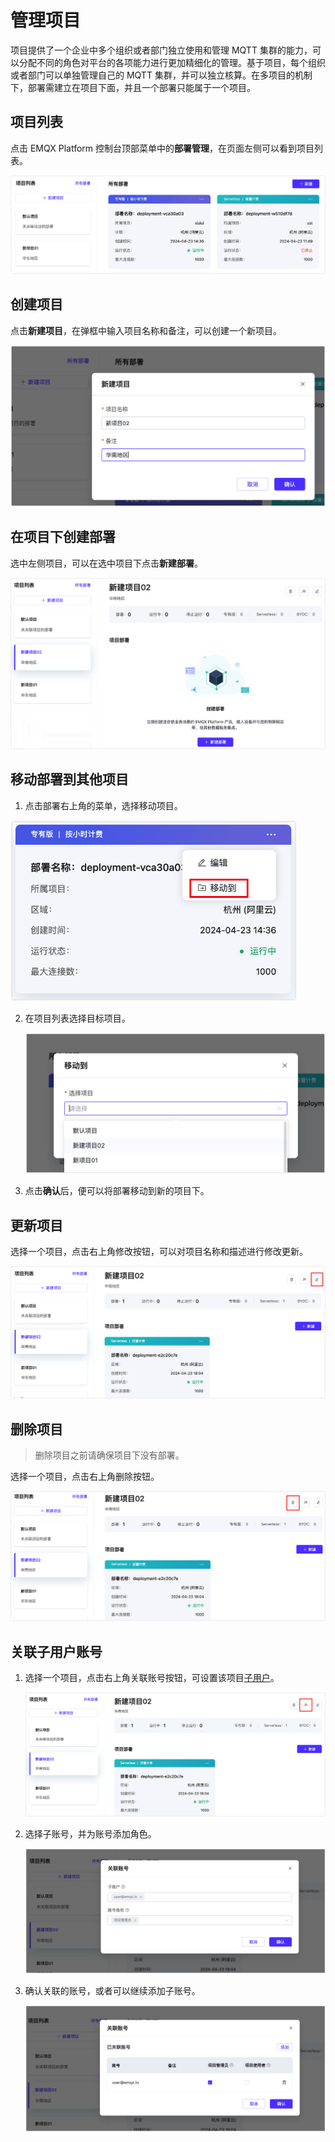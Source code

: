 # 管理项目

项目提供了一个企业中多个组织或者部门独立使用和管理 MQTT 集群的能力，可以分配不同的角色对平台的各项能力进行更加精细化的管理。基于项目，每个组织或者部门可以单独管理自己的 MQTT 集群，并可以独立核算。在多项目的机制下，部署需建立在项目下面，并且一个部署只能属于一个项目。

## 项目列表

点击 EMQX Platform 控制台顶部菜单中的**部署管理**，在页面左侧可以看到项目列表。

![default_project](./_assets/default_project.png)

## 创建项目

点击**新建项目**，在弹框中输入项目名称和备注，可以创建一个新项目。

![create_project](./_assets/create_project.png)

## 在项目下创建部署

选中左侧项目，可以在选中项目下点击**新建部署**。

![create_deployment_under_project](./_assets/create_deployment_under_project.png)

## 移动部署到其他项目

1. 点击部署右上角的菜单，选择移动项目。

<img src="./_assets/move_project_menu.png" alt="move_project_menu" style="zoom:67%;" />

2. 在项目列表选择目标项目。

   ![move_project](./_assets/move_project.png)

3. 点击**确认**后，便可以将部署移动到新的项目下。


## 更新项目

选择一个项目，点击右上角修改按钮，可以对项目名称和描述进行修改更新。

![update_project_menu](./_assets/update_project_menu.png)


## 删除项目

> 删除项目之前请确保项目下没有部署。

选择一个项目，点击右上角删除按钮。

![delete_project](./_assets/delete_project.png)

## 关联子用户账号

1. 选择一个项目，点击右上角关联账号按钮，可设置该项目[子用户](./role.md)。

   ![delete_project](./_assets/link_subuser.png)

2. 选择子账号，并为账号添加角色。

   ![delete_project](./_assets/add_subuser.png)

3. 确认关联的账号，或者可以继续添加子账号。

   ![delete_project](./_assets/confirm_subuser.png)
